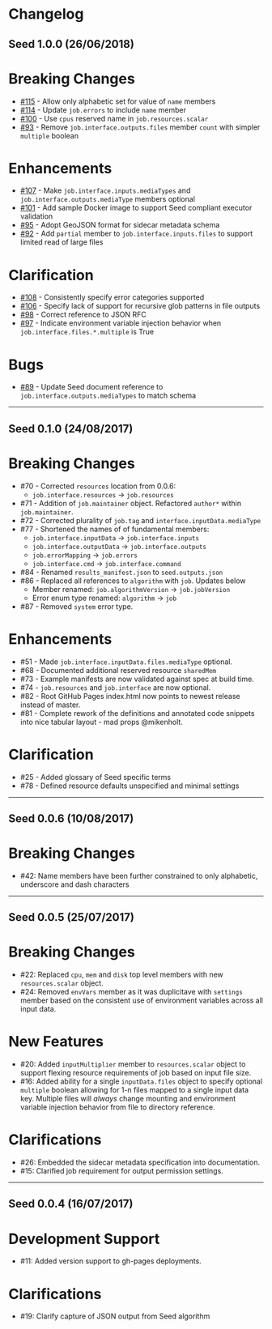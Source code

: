 # Changelog

## Seed 1.0.0 (26/06/2018)

Breaking Changes
================

* [#115](https://github.com/ngageoint/seed/issues/115) - Allow only alphabetic set for value of `name` members
* [#114](https://github.com/ngageoint/seed/issues/114) - Update `job.errors` to include `name` member
* [#100](https://github.com/ngageoint/seed/issues/100) - Use `cpus` reserved name in `job.resources.scalar`
* [#93](https://github.com/ngageoint/seed/issues/93) - Remove `job.interface.outputs.files` member `count` with simpler `multiple` boolean

Enhancements
================

* [#107](https://github.com/ngageoint/seed/issues/107) - Make `job.interface.inputs.mediaTypes` and `job.interface.outputs.mediaType` members optional
* [#101](https://github.com/ngageoint/seed/issues/101) - Add sample Docker image to support Seed compliant executor validation
* [#95](https://github.com/ngageoint/seed/issues/95) - Adopt GeoJSON format for sidecar metadata schema
* [#92](https://github.com/ngageoint/seed/issues/92) - Add `partial` member to `job.interface.inputs.files` to support limited read of large files

Clarification
================

* [#108](https://github.com/ngageoint/seed/issues/108) - Consistently specify error categories supported
* [#106](https://github.com/ngageoint/seed/issues/106) - Specify lack of support for recursive glob patterns in file outputs
* [#98](https://github.com/ngageoint/seed/issues/98) - Correct reference to JSON RFC
* [#97](https://github.com/ngageoint/seed/issues/97) - Indicate environment variable injection behavior when `job.interface.files.*.multiple` is True

Bugs
================

* [#89](https://github.com/ngageoint/seed/issues/89) - Update Seed document reference to `job.interface.outputs.mediaTypes` to match schema

---

## Seed 0.1.0 (24/08/2017)
Breaking Changes
=================
* #70 - Corrected `resources` location from 0.0.6:
  * `job.interface.resources` -> `job.resources`
* #71 - Addition of `job.maintainer` object. Refactored `author*` within `job.maintainer`.
* #72 - Corrected plurality of `job.tag` and `interface.inputData.mediaType`
* #77 - Shortened the names of of fundamental members:
  * `job.interface.inputData` -> `job.interface.inputs`
  * `job.interface.outputData` -> `job.interface.outputs`
  * `job.errorMapping` -> `job.errors`
  * `job.interface.cmd` -> `job.interface.command`
* #84 - Renamed `results_manifest.json` to `seed.outputs.json`
* #86 - Replaced all references to `algorithm` with `job`. Updates below
  * Member renamed: `job.algorithmVersion` -> `job.jobVersion`
  * Error enum type renamed: `algorithm` -> `job`
* #87 - Removed `system` error type.

Enhancements
=============
* #51 - Made `job.interface.inputData.files.mediaType` optional.
* #68 - Documented additional reserved resource `sharedMem`
* #73 - Example manifests are now validated against spec at build time.
* #74 - `job.resources` and `job.interface` are now optional.
* #82 - Root GitHub Pages index.html now points to newest release instead of master.
* #81 - Complete rework of the definitions and annotated code snippets into nice tabular layout - mad props @mikenholt.


Clarification
==============
* #25 - Added glossary of Seed specific terms
* #78 - Defined resource defaults unspecified and minimal settings
---

## Seed 0.0.6 (10/08/2017)
Breaking Changes
============
- #42: Name members have been further constrained to only alphabetic, underscore and dash characters
---

## Seed 0.0.5 (25/07/2017)
Breaking Changes
============
- #22: Replaced `cpu`, `mem` and `disk` top level members with new `resources.scalar` object.
- #24: Removed `envVars` member as it was duplicitave with `settings` member based on the consistent use of environment variables across all input data.

New Features
=========
- #20: Added `inputMultiplier` member to `resources.scalar` object to support flexing resource requirements of job based on input file size.
- #16: Added ability for a single `inputData.files` object to specify optional `multiple` boolean allowing for 1-n files mapped to a single input data key. Multiple files will _always_ change mounting and environment variable injection behavior from file to directory reference.

Clarifications
==========
- #26: Embedded the sidecar metadata specification into documentation.
- #15: Clarified job requirement for output permission settings.
---

## Seed 0.0.4 (16/07/2017)
Development Support
===============
- #11: Added version support to gh-pages deployments. 

Clarifications
===============
- #19: Clarify capture of JSON output from Seed algorithm